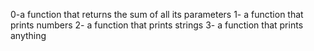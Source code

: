 0-a function that returns the sum of all its parameters
1- a function that prints numbers
2- a function that prints strings
3- a function that prints anything